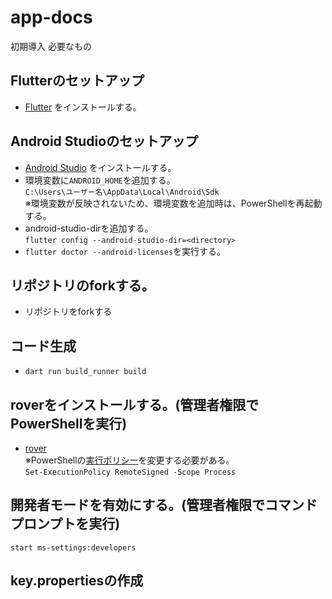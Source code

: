 # app-docs
初期導入
必要なもの

## Flutterのセットアップ
- [Flutter](https://docs.flutter.dev/get-started/install/windows) をインストールする。
  
## Android Studioのセットアップ
- [Android Studio](https://docs.flutter.dev/get-started/install/windows#android-setup) をインストールする。
- 環境変数に`ANDROID_HOME`を追加する。  
`C:\Users\ユーザー名\AppData\Local\Android\Sdk`  
※環境変数が反映されないため、環境変数を追加時は、PowerShellを再起動する。
- android-studio-dirを追加する。  
 `flutter config --android-studio-dir=<directory>`
- `flutter doctor --android-licenses`を実行する。

## リポジトリのforkする。
- リポジトリをforkする
## コード生成
- `dart run build_runner build`
## roverをインストールする。(管理者権限でPowerShellを実行)
- [rover](https://www.apollographql.com/docs/rover/getting-started/#windows-powershell-installer)  
※PowerShellの[実行ポリシー](https://learn.microsoft.com/ja-jp/powershell/module/microsoft.powershell.core/about/about_execution_policies)を変更する必要がある。  
  `Set-ExecutionPolicy RemoteSigned -Scope Process`
## 開発者モードを有効にする。(管理者権限でコマンドプロンプトを実行)  
`start ms-settings:developers`

## key.propertiesの作成
